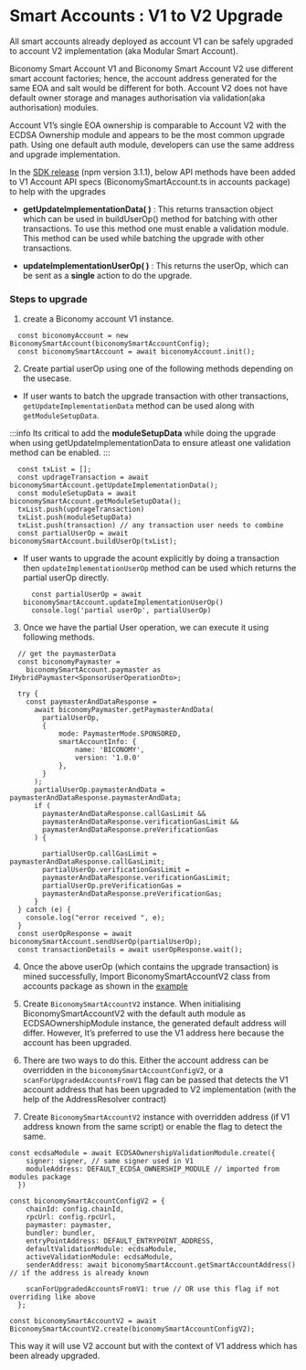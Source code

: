 # Smart Accounts : V1 to V2 Upgrade

All smart accounts already deployed as account V1 can be safely upgraded to account V2 implementation (aka Modular Smart Account).

Biconomy Smart Account V1 and Biconomy Smart Account V2 use different smart account factories; hence, the account address generated for the same EOA and salt would be different for both. Account V2 does not have default owner storage and manages authorisation via validation(aka authorisation) modules.

Account V1’s single EOA ownership is comparable to Account V2 with the ECDSA Ownership module and appears to be the most common upgrade path. Using one default auth module, developers can use the same address and upgrade implementation. 

In the [SDK release](https://github.com/bcnmy/biconomy-client-sdk/releases/tag/r6) (npm version 3.1.1), below API methods have been added to V1 Account API specs (BiconomySmartAccount.ts in accounts package) to help with the upgrades

- **getUpdateImplementationData( )** : This returns transaction object which can be used in buildUserOp() method for batching with other transactions. To use this method one must enable a validation module. This method can be used while batching the upgrade with other transactions.

- **updateImplementationUserOp( )** : This returns the userOp, which can be sent as a **single** action to do the upgrade. 

### Steps to upgrade

1. create a Biconomy account V1 instance.

```tsx
  const biconomyAccount = new BiconomySmartAccount(biconomySmartAccountConfig);
  const biconomySmartAccount = await biconomyAccount.init();
```

2. Create partial userOp using one of the following methods depending on the usecase. 
- If user wants to batch the upgrade transaction with other transactions, `getUpdateImplementationData` method can be used along with `getModuleSetupData`. 

:::info
Its critical to add the **moduleSetupData** while doing the upgrade when using getUpdateImplementationData to ensure atleast one validation method can be enabled.
:::

  ```tsx
    const txList = [];
    const updrageTransaction = await biconomySmartAccount.getUpdateImplementationData();
    const moduleSetupData = await biconomySmartAccount.getModuleSetupData();
    txList.push(updrageTransaction)
    txList.push(moduleSetupData)
    txList.push(transaction) // any transaction user needs to combine
    const partialUserOp = await biconomySmartAccount.buildUserOp(txList);
  ```
- If user wants to upgrade the acount explicitly by doing a transaction then `updateImplementationUserOp` method can be used which returns the partial userOp directly. 
  ```tsx
    const partialUserOp = await biconomySmartAccount.updateImplementationUserOp() 
    console.log('partial userOp', partialUserOp)
  ```
3. Once we have the partial User operation, we can execute it using following methods.

```tsx
  // get the paymasterData
  const biconomyPaymaster =
    biconomySmartAccount.paymaster as IHybridPaymaster<SponsorUserOperationDto>;

  try {
    const paymasterAndDataResponse =
      await biconomyPaymaster.getPaymasterAndData(
        partialUserOp,
        {
            mode: PaymasterMode.SPONSORED,
            smartAccountInfo: {
                name: 'BICONOMY',
                version: '1.0.0'
            },
        }
      );
      partialUserOp.paymasterAndData = paymasterAndDataResponse.paymasterAndData;
      if (
        paymasterAndDataResponse.callGasLimit &&
        paymasterAndDataResponse.verificationGasLimit &&
        paymasterAndDataResponse.preVerificationGas
      ) {
  
        partialUserOp.callGasLimit = paymasterAndDataResponse.callGasLimit;
        partialUserOp.verificationGasLimit =
        paymasterAndDataResponse.verificationGasLimit;
        partialUserOp.preVerificationGas =
        paymasterAndDataResponse.preVerificationGas;
      }
  } catch (e) {
    console.log("error received ", e);
  }
  const userOpResponse = await biconomySmartAccount.sendUserOp(partialUserOp);
  const transactionDetails = await userOpResponse.wait();
```
4. Once the above userOp (which contains the upgrade transaction) is mined successfully, Import BiconomySmartAccountV2 class from accounts package as shown in the [example](https://github.com/bcnmy/sdk-examples/commit/d4c395e6eec9dbf4770f27f1b6d0f7ffbda4174c#diff-fd75aa2ccf8c07f2f13d97592cc7d215d0d2bc770193adf13b7279cd4f79666aR5)


5. Create `BiconomySmartAccountV2` instance. When initialising BiconomySmartAccountV2 with the default auth module as ECDSAOwnershipModule instance, the generated default address will differ. However, It’s preferred to use the V1 address here because the account has been upgraded.

6. There are two ways to do this. Either the account address can be overridden in the `biconomySmartAccountConfigV2`, or a `scanForUpgradedAccountsFromV1` flag can be passed that detects the V1 account address that has been upgraded to V2 implementation (with the help of the AddressResolver contract)

7. Create `BiconomySmartAccountV2` instance with overridden address (if V1 address known from the same script) or enable the flag to detect the same.
 

```tsx
const ecdsaModule = await ECDSAOwnershipValidationModule.create({
    signer: signer, // same signer used in V1
    moduleAddress: DEFAULT_ECDSA_OWNERSHIP_MODULE // imported from modules package
  })

const biconomySmartAccountConfigV2 = {
    chainId: config.chainId,
    rpcUrl: config.rpcUrl,
    paymaster: paymaster, 
    bundler: bundler, 
    entryPointAddress: DEFAULT_ENTRYPOINT_ADDRESS,
    defaultValidationModule: ecdsaModule,
    activeValidationModule: ecdsaModule,
    senderAddress: await biconomySmartAccount.getSmartAccountAddress() // if the address is already known

    scanForUpgradedAccountsFromV1: true // OR use this flag if not overriding like above
  };

const biconomySmartAccountV2 = await BiconomySmartAccountV2.create(biconomySmartAccountConfigV2);
```

This way it will use V2 account but with the context of V1 address which has been already upgraded.